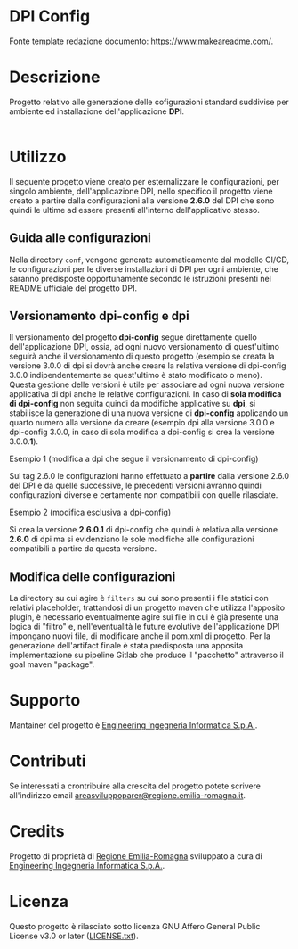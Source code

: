 # DPI Config

Fonte template redazione documento:  https://www.makeareadme.com/.


# Descrizione

Progetto relativo alle generazione delle cofigurazioni standard suddivise per ambiente ed installazione dell'applicazione **DPI**. <br/><br/>


# Utilizzo

Il seguente progetto viene creato per esternalizzare le configurazioni, per singolo ambiente, dell'applicazione DPI, nello specifico il progetto viene creato a partire dalla configurazioni alla versione **2.6.0** del DPI che sono quindi le ultime ad essere presenti all'interno dell'applicativo stesso.

## Guida alle configurazioni  

Nella directory `conf`, vengono generate automaticamente dal modello CI/CD, le configurazioni per le diverse installazioni di DPI per ogni ambiente, che saranno predisposte opportunamente secondo le istruzioni presenti nel README ufficiale del progetto DPI.

## Versionamento dpi-config e dpi  

Il versionamento del progetto **dpi-config** segue direttamente quello dell'applicazione DPI, ossia, ad ogni nuovo versionamento di quest'ultimo seguirà anche il versionamento di questo progetto (esempio se creata la versione 3.0.0 di dpi si dovrà anche creare la relativa versione di dpi-config 3.0.0 indipendentemente se quest'ultimo è stato modificato o meno). 
Questa gestione delle versioni è utile per associare ad ogni nuova versione applicativa di dpi anche le relative configurazioni.
In caso di **sola modifica di dpi-config** non seguita quindi da modifiche applicative su **dpi**, si stabilisce la generazione di una nuova versione di **dpi-config** applicando un quarto numero alla versione da creare (esempio dpi alla versione 3.0.0 e dpi-config 3.0.0, in caso di sola modifica a dpi-config si crea la versione 3.0.0.**1**).


Esempio 1 (modifica a dpi che segue il versionamento di dpi-config)

Sul tag 2.6.0 le configurazioni hanno effettuato a **partire** dalla versione 2.6.0 del DPI e da quelle successive, le precedenti versioni avranno quindi configurazioni diverse e certamente non compatibili con quelle rilasciate.

Esempio 2 (modifica esclusiva a dpi-config)

Si crea la versione **2.6.0.1** di dpi-config che quindi è relativa alla versione **2.6.0** di dpi ma si evidenziano le sole modifiche alle configurazioni compatibili a partire da questa versione.


## Modifica delle configurazioni  

La directory su cui agire è `filters` su cui sono presenti i file statici con relativi placeholder, trattandosi di un progetto maven che utilizza l'apposito plugin, è necessario eventualmente agire sui file in cui è già presente una logica di "filtro" e, nell'eventualità le future evolutive dell'applicazione DPI impongano nuovi file, di modificare anche il pom.xml di progetto. Per la generazione dell'artifact finale è stata predisposta una apposita implementazione su pipeline Gitlab che produce il "pacchetto" attraverso il goal maven "package".


# Supporto

Mantainer del progetto è [Engineering Ingegneria Informatica S.p.A.](https://www.eng.it/).

# Contributi

Se interessati a crontribuire alla crescita del progetto potete scrivere all'indirizzo email <a href="mailto:areasviluppoparer@regione.emilia-romagna.it">areasviluppoparer@regione.emilia-romagna.it</a>.

# Credits

Progetto di proprietà di [Regione Emilia-Romagna](https://www.regione.emilia-romagna.it/) sviluppato a cura di [Engineering Ingegneria Informatica S.p.A.](https://www.eng.it/).

# Licenza

Questo progetto è rilasciato sotto licenza GNU Affero General Public License v3.0 or later ([LICENSE.txt](LICENSE.txt)).
